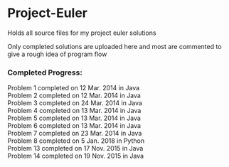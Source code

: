 # Project-Euler
Holds all source files for my project euler solutions

Only completed solutions are uploaded here and most are commented to give a rough idea of program flow

### Completed Progress:  
Problem 1 completed on 12 Mar. 2014 in Java  
Problem 2 completed on 12 Mar. 2014 in Java  
Problem 3 completed on 24 Mar. 2014 in Java  
Problem 4 completed on 13 Mar. 2014 in Java  
Problem 5 completed on 13 Mar. 2014 in Java  
Problem 6 completed on 13 Mar. 2014 in Java  
Problem 7 completed on 23 Mar. 2014 in Java  
Problem 8 completed on 5 Jan. 2018 in Python  
Problem 13 completed on 17 Nov. 2015 in Java  
Problem 14 completed on 19 Nov. 2015 in Java  
